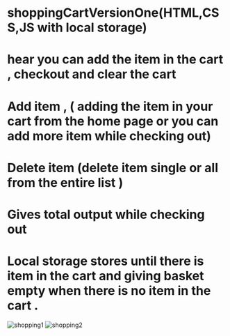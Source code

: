 # shoppingCartVersionOne(HTML,CSS,JS with local storage)
# hear you can add the item in the cart , checkout and clear the cart
# Add item , ( adding the item in your cart from the home page or you can add more item while checking out)
# Delete item (delete item single or all from the entire list )
# Gives total output while checking out 
# Local storage stores until there is item in the cart and giving basket empty when there is no item in the cart .

![shopping1](https://user-images.githubusercontent.com/29287817/221694138-897f264d-2a2e-41c6-a41b-609b76df78b8.JPG)
![shopping2](https://user-images.githubusercontent.com/29287817/221694149-e55c334a-d6b5-45cd-96f7-c2e958766dae.JPG)
